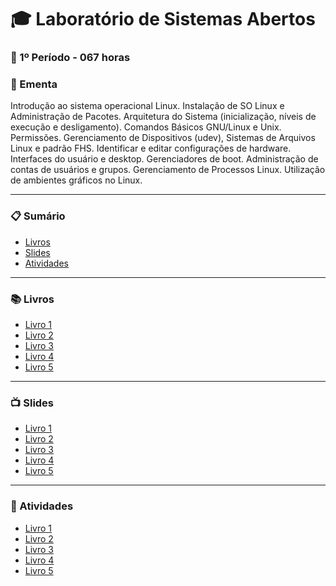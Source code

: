 
# :mortar_board: Laboratório de Sistemas Abertos
### :date: 1º Período - 067 horas

### :scroll: Ementa

Introdução ao sistema operacional Linux. Instalação de SO Linux e Administração de Pacotes. Arquitetura do Sistema (inicialização, níveis de execução e desligamento). Comandos Básicos GNU/Linux e Unix. Permissões. Gerenciamento de Dispositivos (udev), Sistemas de Arquivos Linux e padrão FHS. Identificar e editar configurações de hardware. Interfaces do usuário e desktop. Gerenciadores de boot. Administração de contas de usuários e grupos. Gerenciamento de Processos Linux. Utilização de ambientes gráficos no Linux.

---

### :clipboard: Sumário

- [Livros](#books-livros)
- [Slides](#tv-slides)
- [Atividades](#pencil-atividades)

---

### :books: Livros

- [Livro 1]()
- [Livro 2]()
- [Livro 3]()
- [Livro 4]()
- [Livro 5]()

---

### :tv: Slides

- [Livro 1]()
- [Livro 2]()
- [Livro 3]()
- [Livro 4]()
- [Livro 5]()

---

### :pencil: Atividades

- [Livro 1]()
- [Livro 2]()
- [Livro 3]()
- [Livro 4]()
- [Livro 5]()

